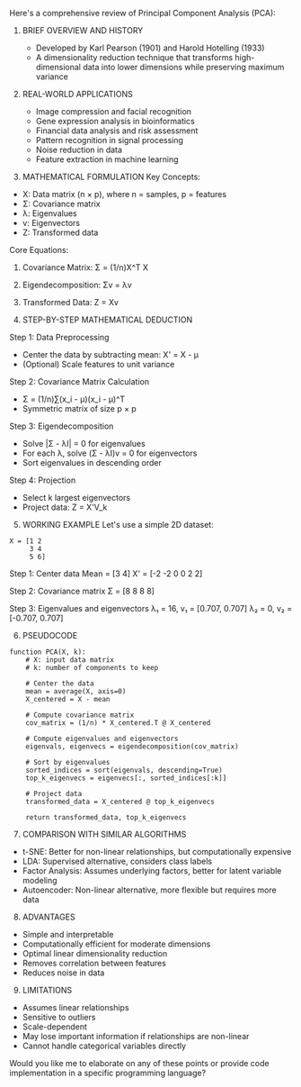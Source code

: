 Here's a comprehensive review of Principal Component Analysis (PCA):

1. BRIEF OVERVIEW AND HISTORY 
   - Developed by Karl Pearson (1901) and Harold Hotelling (1933)
   - A dimensionality reduction technique that transforms high-dimensional data into lower dimensions while preserving maximum variance

2. REAL-WORLD APPLICATIONS
   - Image compression and facial recognition
   - Gene expression analysis in bioinformatics
   - Financial data analysis and risk assessment
   - Pattern recognition in signal processing
   - Noise reduction in data
   - Feature extraction in machine learning

2. MATHEMATICAL FORMULATION
Key Concepts:
- X: Data matrix (n × p), where n = samples, p = features
- Σ: Covariance matrix
- λ: Eigenvalues
- v: Eigenvectors
- Z: Transformed data

Core Equations:
1. Covariance Matrix: Σ = (1/n)X^T X
2. Eigendecomposition: Σv = λv
3. Transformed Data: Z = Xv

4. STEP-BY-STEP MATHEMATICAL DEDUCTION

Step 1: Data Preprocessing
- Center the data by subtracting mean: X' = X - μ
- (Optional) Scale features to unit variance

Step 2: Covariance Matrix Calculation
- Σ = (1/n)∑(x_i - μ)(x_i - μ)^T
- Symmetric matrix of size p × p

Step 3: Eigendecomposition
- Solve |Σ - λI| = 0 for eigenvalues
- For each λ, solve (Σ - λI)v = 0 for eigenvectors
- Sort eigenvalues in descending order

Step 4: Projection
- Select k largest eigenvectors
- Project data: Z = X'V_k

5. WORKING EXAMPLE
Let's use a simple 2D dataset:
```
X = [1 2
     3 4
     5 6]
```

Step 1: Center data
Mean = [3 4]
X' = [-2 -2
       0  0
       2  2]

Step 2: Covariance matrix
Σ = [8  8
     8  8]

Step 3: Eigenvalues and eigenvectors
λ₁ = 16, v₁ = [0.707, 0.707]
λ₂ = 0,  v₂ = [-0.707, 0.707]

6. PSEUDOCODE
```
function PCA(X, k):
    # X: input data matrix
    # k: number of components to keep
    
    # Center the data
    mean = average(X, axis=0)
    X_centered = X - mean
    
    # Compute covariance matrix
    cov_matrix = (1/n) * X_centered.T @ X_centered
    
    # Compute eigenvalues and eigenvectors
    eigenvals, eigenvecs = eigendecomposition(cov_matrix)
    
    # Sort by eigenvalues
    sorted_indices = sort(eigenvals, descending=True)
    top_k_eigenvecs = eigenvecs[:, sorted_indices[:k]]
    
    # Project data
    transformed_data = X_centered @ top_k_eigenvecs
    
    return transformed_data, top_k_eigenvecs
```

7. COMPARISON WITH SIMILAR ALGORITHMS
- t-SNE: Better for non-linear relationships, but computationally expensive
- LDA: Supervised alternative, considers class labels
- Factor Analysis: Assumes underlying factors, better for latent variable modeling
- Autoencoder: Non-linear alternative, more flexible but requires more data

8. ADVANTAGES
- Simple and interpretable
- Computationally efficient for moderate dimensions
- Optimal linear dimensionality reduction
- Removes correlation between features
- Reduces noise in data

9. LIMITATIONS
- Assumes linear relationships
- Sensitive to outliers
- Scale-dependent
- May lose important information if relationships are non-linear
- Cannot handle categorical variables directly

Would you like me to elaborate on any of these points or provide code implementation in a specific programming language?
